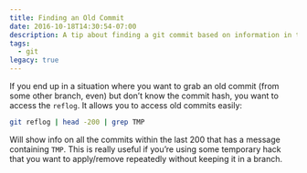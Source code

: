 ```yaml
---
title: Finding an Old Commit
date: 2016-10-18T14:30:54-07:00
description: A tip about finding a git commit based on information in the message
tags:
  - git
legacy: true
---
```


If you end up in a situation where you want to grab an old commit (from some other branch, even) but don’t know the commit hash, you want to access the `reflog`. It allows you to access old commits easily:

```bash
git reflog | head -200 | grep TMP
```

Will show info on all the commits within the last 200 that has a message containing `TMP`. This is really useful if you’re using some temporary hack that you want to apply/remove repeatedly without keeping it in a branch.
